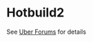 # Hotbuild2

See [Uber Forums](https://forums.planetaryannihilation.com/threads/rel-pamm-cmm-hotbuild2-v1-47-89755.54561/) for details
